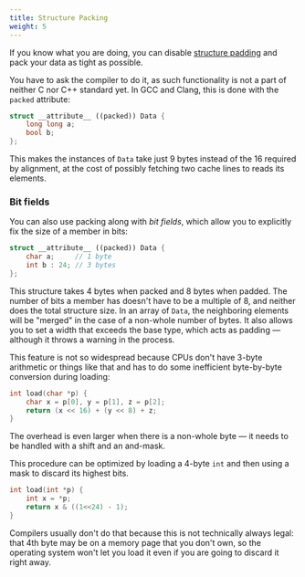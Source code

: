 ```yaml
---
title: Structure Packing
weight: 5
---
```


If you know what you are doing, you can disable [structure padding](../alignment) and pack your data as tight as possible.

You have to ask the compiler to do it, as such functionality is not a part of neither C nor C++ standard yet. In GCC and Clang, this is done with the `packed` attribute:

```cpp
struct __attribute__ ((packed)) Data {
    long long a;
    bool b;
};
```

This makes the instances of `Data` take just 9 bytes instead of the 16 required by alignment, at the cost of possibly fetching two cache lines to reads its elements.

### Bit fields

You can also use packing along with *bit fields*, which allow you to explicitly fix the size of a member in bits:

```cpp
struct __attribute__ ((packed)) Data {
    char a;     // 1 byte
    int b : 24; // 3 bytes
};
```

This structure takes 4 bytes when packed and 8 bytes when padded. The number of bits a member has doesn't have to be a multiple of 8, and neither does the total structure size. In an array of `Data`, the neighboring elements will be "merged" in the case of a non-whole number of bytes. It also allows you to set a width that exceeds the base type, which acts as padding — although it throws a warning in the process.

<!-- TODO: verify this -->

This feature is not so widespread because CPUs don't have 3-byte arithmetic or things like that and has to do some inefficient byte-by-byte conversion during loading:

```cpp
int load(char *p) {
    char x = p[0], y = p[1], z = p[2];
    return (x << 16) + (y << 8) + z;
}
```

The overhead is even larger when there is a non-whole byte — it needs to be handled with a shift and an and-mask.

This procedure can be optimized by loading a 4-byte `int` and then using a mask to discard its highest bits.

```cpp
int load(int *p) {
    int x = *p;
    return x & ((1<<24) - 1);
}
```

Compilers usually don't do that because this is not technically always legal: that 4th byte may be on a memory page that you don't own, so the operating system won't let you load it even if you are going to discard it right away.

